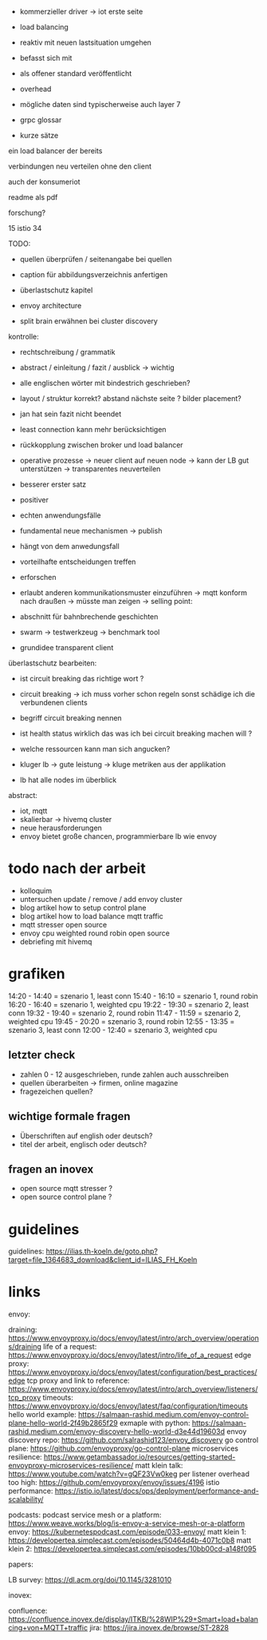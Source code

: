 - kommerzieller driver -> iot erste seite
- load balancing
- reaktiv mit neuen lastsituation umgehen
- befasst sich mit
- als offener standard veröffentlicht
- overhead

- mögliche daten sind typischerweise auch layer 7
- grpc glossar

- kurze sätze

ein load balancer der 
bereits

verbindungen neu verteilen ohne den client

auch der konsumeriot

readme als pdf

forschung?

15
istio 34




TODO:
- quellen überprüfen / seitenangabe bei quellen
- caption für abbildungsverzeichnis anfertigen

- überlastschutz kapitel
- envoy architecture
- split brain erwähnen bei cluster discovery

kontrolle:
- rechtschreibung / grammatik
- abstract / einleitung / fazit / ausblick -> wichtig
- alle englischen wörter mit bindestrich geschrieben?
- layout / struktur korrekt? abstand nächste seite ? bilder placement?
- jan hat sein fazit nicht beendet


- least connection kann mehr berücksichtigen
- rückkopplung zwischen broker und load balancer

- operative prozesse -> neuer client auf neuen node -> kann der LB gut unterstützen -> transparentes neuverteilen

- besserer erster satz
- positiver
- echten anwendungsfälle
- fundamental neue mechanismen -> publish
- hängt von dem anwedungsfall
- vorteilhafte entscheidungen treffen
- erforschen

- erlaubt anderen kommunikationsmuster einzuführen -> mqtt konform nach draußen -> müsste man zeigen
-> selling point: 

- abschnitt für bahnbrechende geschichten
- swarm -> testwerkzeug -> benchmark tool
- grundidee transparent client

überlastschutz bearbeiten:
- ist circuit breaking das richtige wort ?
- circuit breaking -> ich muss vorher schon regeln sonst schädige ich die verbundenen clients
- begriff circuit breaking nennen
- ist health status wirklich das was ich bei circuit breaking machen will ?
- welche ressourcen kann man sich angucken?

- kluger lb -> gute leistung -> kluge metriken aus der applikation

- lb hat alle nodes im überblick

abstract:
- iot, mqtt
- skalierbar -> hivemq cluster
- neue herausforderungen
- envoy bietet große chancen, programmierbare lb wie envoy

# todo nach der arbeit
- kolloquim
- untersuchen update / remove / add envoy cluster
- blog artikel how to setup control plane
- blog artikel how to load balance mqtt traffic
- mqtt stresser open source
- envoy cpu weighted round robin open source
- debriefing mit hivemq

# grafiken
14:20 - 14:40 = szenario 1, least conn
15:40 - 16:10 = szenario 1, round robin
16:20 - 16:40 = szenario 1, weighted cpu
19:22 - 19:30 = szenario 2, least conn
19:32 - 19:40 = szenario 2, round robin
11:47 - 11:59 = szenario 2, weighted cpu
19:45 - 20:20 = szenario 3, round robin
12:55 - 13:35 = szenario 3, least conn
12:00 - 12:40 = szenario 3, weighted cpu

## letzter check
- zahlen 0 - 12 ausgeschrieben, runde zahlen auch ausschreiben
- quellen überarbeiten -> firmen, online magazine
- fragezeichen quellen?

## wichtige formale fragen

- Überschriften auf english oder deutsch?
- titel der arbeit, englisch oder deutsch?

## fragen an inovex

- open source mqtt stresser ?
- open source control plane ?

# guidelines

guidelines: https://ilias.th-koeln.de/goto.php?target=file_1364683_download&client_id=ILIAS_FH_Koeln

# links

envoy:

draining: https://www.envoyproxy.io/docs/envoy/latest/intro/arch_overview/operations/draining
life of a request: https://www.envoyproxy.io/docs/envoy/latest/intro/life_of_a_request
edge proxy: https://www.envoyproxy.io/docs/envoy/latest/configuration/best_practices/edge
tcp proxy and link to reference: https://www.envoyproxy.io/docs/envoy/latest/intro/arch_overview/listeners/tcp_proxy
timeouts: https://www.envoyproxy.io/docs/envoy/latest/faq/configuration/timeouts
hello world example: https://salmaan-rashid.medium.com/envoy-control-plane-hello-world-2f49b2865f29
exmaple with python: https://salmaan-rashid.medium.com/envoy-discovery-hello-world-d3e44d19603d
envoy discovery repo: https://github.com/salrashid123/envoy_discovery
go control plane: https://github.com/envoyproxy/go-control-plane
microservices resilience: https://www.getambassador.io/resources/getting-started-envoyproxy-microservices-resilience/
matt klein talk: https://www.youtube.com/watch?v=gQF23Vw0keg
per listener overhead too high: https://github.com/envoyproxy/envoy/issues/4196
istio performance: https://istio.io/latest/docs/ops/deployment/performance-and-scalability/

podcasts:
podcast service mesh or a platform: https://www.weave.works/blog/is-envoy-a-service-mesh-or-a-platform
envoy: https://kubernetespodcast.com/episode/033-envoy/
matt klein 1: https://developertea.simplecast.com/episodes/50464d4b-4071c0b8
matt klein 2: https://developertea.simplecast.com/episodes/10bb00cd-a148f095

papers:

LB survey: https://dl.acm.org/doi/10.1145/3281010

inovex:

confluence: https://confluence.inovex.de/display/ITKB/%28WIP%29+Smart+load+balancing+von+MQTT+traffic
jira: https://jira.inovex.de/browse/ST-2828
